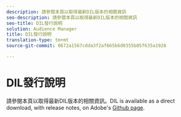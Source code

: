 ```yaml
---
description: 請參閱本頁以取得最新DIL版本的相關資訊
seo-description: 請參閱本頁以取得最新DIL版本的相關資訊
seo-title: DIL發行說明
solution: Audience Manager
title: DIL發行說明
translation-type: tm+mt
source-git-commit: 0672a1567cdda3f2af665b6d0355b05f635a1928

---
```



# DIL發行說明

請參閱本頁以取得最新DIL版本的相關資訊。DIL is available as a direct download, with release notes, on Adobe&#39;s [Github page](https://github.com/Adobe-Marketing-Cloud/dil/releases).

